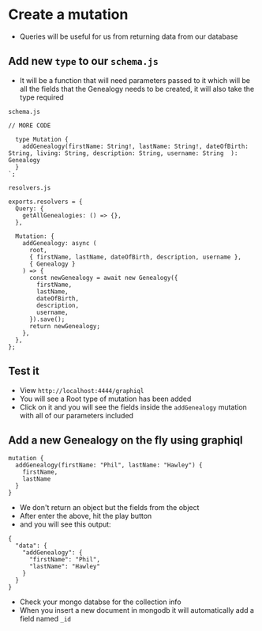 # Create a mutation
* Queries will be useful for us from returning data from our database

## Add new `type` to our `schema.js`
* It will be a function that will need parameters passed to it which will be all the fields that the Genealogy needs to be created, it will also take the type required

`schema.js`

```
// MORE CODE

  type Mutation {
    addGenealogy(firstName: String!, lastName: String!, dateOfBirth: String, living: String, description: String, username: String  ): Genealogy
  }
`;
```

`resolvers.js`

```
exports.resolvers = {
  Query: {
    getAllGenealogies: () => {},
  },

  Mutation: {
    addGenealogy: async (
      root,
      { firstName, lastName, dateOfBirth, description, username },
      { Genealogy }
    ) => {
      const newGenealogy = await new Genealogy({
        firstName,
        lastName,
        dateOfBirth,
        description,
        username,
      }).save();
      return newGenealogy;
    },
  },
};

```

## Test it
* View `http://localhost:4444/graphiql`
* You will see a Root type of mutation has been added
* Click on it and you will see the fields inside the `addGenealogy` mutation with all of our parameters included

## Add a new Genealogy on the fly using graphiql
```
mutation {
  addGenealogy(firstName: "Phil", lastName: "Hawley") {
    firstName,
    lastName
  }
}
```

* We don't return an object but the fields from the object
* After enter the above, hit the play button
* and you will see this output:

```
{
  "data": {
    "addGenealogy": {
      "firstName": "Phil",
      "lastName": "Hawley"
    }
  }
}
```

* Check your mongo databse for the collection info
* When you insert a new document in mongodb it will automatically add a field named `_id`
